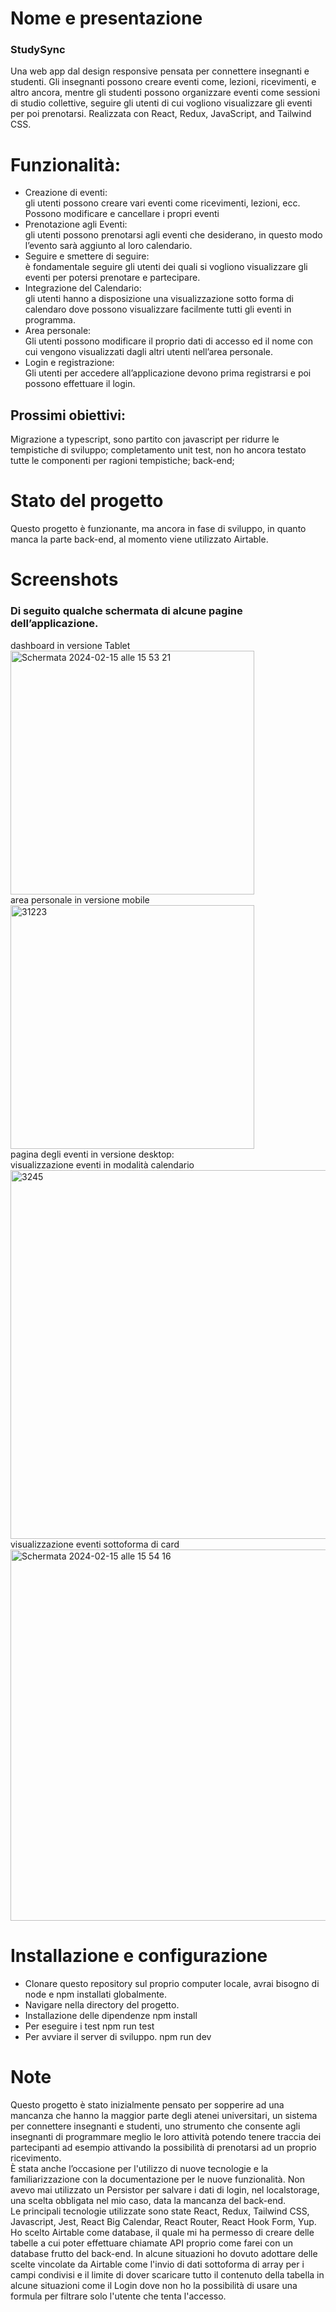 <h1>Nome e presentazione</h1>

<h3>StudySync</h3>

<p>Una web app dal design responsive pensata per connettere insegnanti e studenti. Gli insegnanti possono creare eventi come, lezioni, ricevimenti, e altro ancora, mentre gli studenti possono organizzare eventi come sessioni di studio collettive, seguire gli utenti di cui vogliono visualizzare gli eventi per poi prenotarsi.
Realizzata con React, Redux, JavaScript, and Tailwind CSS.</p>

<h1>Funzionalità:</h1>
<ul>
  <li>
Creazione di eventi:<br>
gli utenti possono creare vari eventi come ricevimenti, lezioni, ecc. Possono modificare e cancellare i propri eventi
    </li>
  <li>
Prenotazione agli Eventi:<br>
gli utenti possono prenotarsi agli eventi che desiderano, in questo modo l’evento sarà aggiunto al loro calendario.
  </li>
  <li>
Seguire e smettere di seguire: <br>
è fondamentale seguire gli utenti dei quali si vogliono visualizzare gli eventi per potersi prenotare e partecipare.
    </li>
  <li>
Integrazione del Calendario: <br>
gli utenti hanno a disposizione una visualizzazione sotto forma di calendaro dove possono visualizzare facilmente tutti gli eventi in programma.
    </li>
  <li>
Area personale:<br>
Gli utenti possono modificare il proprio dati di accesso ed il nome con cui vengono visualizzati dagli altri utenti nell’area personale.
    </li>
  <li>
Login e registrazione:<br>
Gli utenti per accedere all’applicazione devono prima registrarsi e poi possono effettuare il login.
    </li>
</ul>

<h2>Prossimi obiettivi:</h2>

Migrazione a typescript, sono partito con javascript per ridurre le tempistiche di sviluppo;
completamento unit test, non ho ancora testato tutte le componenti per ragioni tempistiche;
back-end;


<h1>Stato del progetto</h1>

Questo progetto è funzionante, ma ancora in fase di sviluppo, in quanto manca la parte back-end, al momento viene utilizzato Airtable.

<h1>Screenshots</h1>
<h3>Di seguito qualche schermata di alcune pagine dell’applicazione.</h3>

dashboard in versione Tablet
<br>
<img width="390" alt="Schermata 2024-02-15 alle 15 53 21" src="https://github.com/roccolena22/studysync/assets/128648624/73f28b78-9019-4a7c-9704-5ec9ad99ab23">
<br>
area personale in versione mobile 
<br>
<img width="390" alt="31223" src="https://github.com/roccolena22/studysync/assets/128648624/619358ba-836f-4ba0-b7b7-ad0ad1ef2659">
<br>
pagina degli eventi in versione desktop:
<br>
visualizzazione eventi in modalità calendario
<br>
<img width="590" alt="3245" src="https://github.com/roccolena22/studysync/assets/128648624/43559aee-d01d-4807-998e-c49ebf9d602b">
<br>
visualizzazione eventi sottoforma di card
<br>
<img width="594" alt="Schermata 2024-02-15 alle 15 54 16" src="https://github.com/roccolena22/studysync/assets/128648624/e296f432-57d8-4539-a874-fde3fcfe2c5d">


<h1>Installazione e configurazione</h1>
<ul>
  <li>
Clonare questo repository sul proprio computer locale, avrai bisogno di node e npm installati globalmente.
    </li>
  <li>
Navigare nella directory del progetto. 
</li>
  <li>
Installazione delle dipendenze
npm install 
</li>
<li>
Per eseguire i test
npm run test
</li>
<li>
Per avviare il server di sviluppo.
npm run dev 
  </li>
</ul>
<h1>Note</h1>

<p>Questo progetto è stato inizialmente pensato per sopperire ad una mancanza che hanno la maggior parte degli atenei universitari, un sistema per connettere insegnanti e studenti, uno strumento che consente agli insegnanti di programmare meglio le loro attività potendo tenere traccia dei partecipanti ad esempio attivando la possibilità di prenotarsi ad un proprio ricevimento.
  <br>
È stata anche l’occasione per l'utilizzo di nuove tecnologie e la familiarizzazione con la documentazione per le nuove funzionalità.
Non avevo mai utilizzato un Persistor per salvare i dati di login, nel localstorage, una scelta obbligata nel mio caso, data la mancanza del back-end.
  <br>
Le principali tecnologie utilizzate sono state React, Redux, Tailwind CSS, Javascript, Jest, React Big Calendar, React Router, React Hook Form, Yup.
​​Ho scelto Airtable come database, il quale mi ha permesso di creare delle tabelle a cui poter effettuare chiamate API proprio come farei con un database frutto del back-end. In alcune situazioni ho dovuto adottare delle scelte vincolate da Airtable come l'invio di dati sottoforma di array per i campi condivisi e il limite di dover scaricare tutto il contenuto della tabella in alcune situazioni come il Login dove non ho la possibilità di usare una formula per filtrare solo l'utente che tenta l'accesso.</p>
